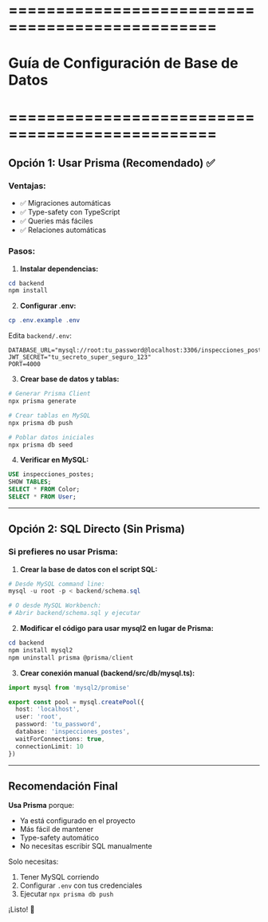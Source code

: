 # ================================================
# Guía de Configuración de Base de Datos
# ================================================

## Opción 1: Usar Prisma (Recomendado) ✅

### Ventajas:
- ✅ Migraciones automáticas
- ✅ Type-safety con TypeScript
- ✅ Queries más fáciles
- ✅ Relaciones automáticas

### Pasos:

1. **Instalar dependencias:**
```powershell
cd backend
npm install
```

2. **Configurar .env:**
```powershell
cp .env.example .env
```

Edita `backend/.env`:
```env
DATABASE_URL="mysql://root:tu_password@localhost:3306/inspecciones_postes"
JWT_SECRET="tu_secreto_super_seguro_123"
PORT=4000
```

3. **Crear base de datos y tablas:**
```powershell
# Generar Prisma Client
npx prisma generate

# Crear tablas en MySQL
npx prisma db push

# Poblar datos iniciales
npx prisma db seed
```

4. **Verificar en MySQL:**
```sql
USE inspecciones_postes;
SHOW TABLES;
SELECT * FROM Color;
SELECT * FROM User;
```

---

## Opción 2: SQL Directo (Sin Prisma)

### Si prefieres no usar Prisma:

1. **Crear la base de datos con el script SQL:**
```powershell
# Desde MySQL command line:
mysql -u root -p < backend/schema.sql

# O desde MySQL Workbench:
# Abrir backend/schema.sql y ejecutar
```

2. **Modificar el código para usar mysql2 en lugar de Prisma:**
```powershell
cd backend
npm install mysql2
npm uninstall prisma @prisma/client
```

3. **Crear conexión manual (backend/src/db/mysql.ts):**
```typescript
import mysql from 'mysql2/promise'

export const pool = mysql.createPool({
  host: 'localhost',
  user: 'root',
  password: 'tu_password',
  database: 'inspecciones_postes',
  waitForConnections: true,
  connectionLimit: 10
})
```

---

## Recomendación Final

**Usa Prisma** porque:
- Ya está configurado en el proyecto
- Más fácil de mantener
- Type-safety automático
- No necesitas escribir SQL manualmente

Solo necesitas:
1. Tener MySQL corriendo
2. Configurar `.env` con tus credenciales
3. Ejecutar `npx prisma db push`

¡Listo! 🚀

